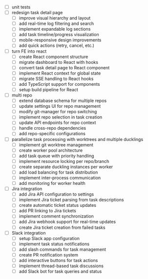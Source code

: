 - [ ] unit tests
- [ ] redesign task detail page
  - [ ] improve visual hierarchy and layout
  - [ ] add real-time log filtering and search
  - [ ] implement expandable log sections
  - [ ] add task timeline/progress visualization
  - [ ] mobile-responsive design improvements
  - [ ] add quick actions (retry, cancel, etc.)

- [ ] turn FE into react
  - [ ] create React component structure
  - [ ] migrate dashboard to React with hooks
  - [ ] convert task detail page to React component
  - [ ] implement React context for global state
  - [ ] migrate SSE handling to React hooks
  - [ ] add TypeScript support for components
  - [ ] setup build pipeline for React

- [ ] multi repo
  - [ ] extend database schema for multiple repos
  - [ ] update settings UI for repo management
  - [ ] modify git-manager for repo switching
  - [ ] implement repo selection in task creation
  - [ ] update API endpoints for repo context
  - [ ] handle cross-repo dependencies
  - [ ] add repo-specific configurations

- [ ] parallelize task processing with worktrees and multiple ducklings
  - [ ] implement git worktree management
  - [ ] create worker pool architecture
  - [ ] add task queue with priority handling
  - [ ] implement resource locking per repo/branch
  - [ ] create separate duckling instances per worker
  - [ ] add load balancing for task distribution
  - [ ] implement inter-process communication
  - [ ] add monitoring for worker health

- [ ] Jira integration
  - [ ] add Jira API configuration to settings
  - [ ] implement Jira ticket parsing from task descriptions
  - [ ] create automatic ticket status updates
  - [ ] add PR linking to Jira tickets
  - [ ] implement comment synchronization
  - [ ] add Jira webhook support for real-time updates
  - [ ] create Jira ticket creation from failed tasks

- [ ] Slack integration
  - [ ] setup Slack app configuration
  - [ ] implement task status notifications
  - [ ] add slash commands for task management
  - [ ] create PR notification system
  - [ ] add interactive buttons for task actions
  - [ ] implement thread-based task discussions
  - [ ] add Slack bot for task queries and status